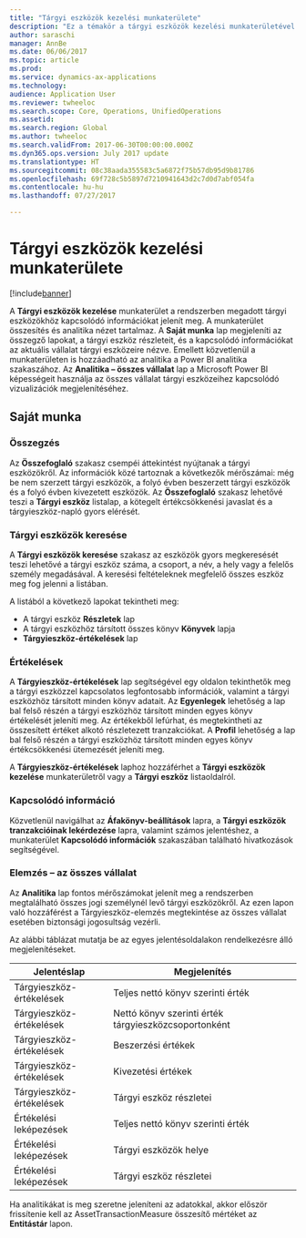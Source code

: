 ```yaml
---
title: "Tárgyi eszközök kezelési munkaterülete"
description: "Ez a témakör a tárgyi eszközök kezelési munkaterületével kapcsolatban tartalmaz tájékoztatást. A munkaterület a rendszerben megadott tárgyi eszközökhöz kapcsolódó információkat jelenít meg. Összesítés és analitika nézet tartalmaz."
author: saraschi
manager: AnnBe
ms.date: 06/06/2017
ms.topic: article
ms.prod: 
ms.service: dynamics-ax-applications
ms.technology: 
audience: Application User
ms.reviewer: twheeloc
ms.search.scope: Core, Operations, UnifiedOperations
ms.assetid: 
ms.search.region: Global
ms.author: twheeloc
ms.search.validFrom: 2017-06-30T00:00:00.000Z
ms.dyn365.ops.version: July 2017 update
ms.translationtype: HT
ms.sourcegitcommit: 08c38aada355583c5a6872f75b57db95d9b81786
ms.openlocfilehash: 69f728c5b5897d7210941643d2c7d0d7abf054fa
ms.contentlocale: hu-hu
ms.lasthandoff: 07/27/2017

---
```


# <a name="fixed-asset-management-workspace"></a>Tárgyi eszközök kezelési munkaterülete

[!include[banner](../includes/banner.md)]

A **Tárgyi eszközök kezelése** munkaterület a rendszerben megadott tárgyi eszközökhöz kapcsolódó információkat jelenít meg. A munkaterület összesítés és analitika nézet tartalmaz. A **Saját munka** lap megjeleníti az összegző lapokat, a tárgyi eszköz részleteit, és a kapcsolódó információkat az aktuális vállalat tárgyi eszközeire nézve. Emellett közvetlenül a munkaterületen is hozzáadható az analitika a Power BI analitika szakaszához. Az **Analitika – összes vállalat** lap a Microsoft Power BI képességeit használja az összes vállalat tárgyi eszközeihez kapcsolódó vizualizációk megjelenítéséhez.

## <a name="my-work"></a>Saját munka

### <a name="summary"></a>Összegzés

Az **Összefoglaló** szakasz csempéi áttekintést nyújtanak a tárgyi eszközökről. Az információk közé tartoznak a következők mérőszámai: még be nem szerzett tárgyi eszközök, a folyó évben beszerzett tárgyi eszközök és a folyó évben kivezetett eszközök. Az **Összefoglaló** szakasz lehetővé teszi a **Tárgyi eszköz** listalap, a kötegelt értékcsökkenési javaslat és a tárgyieszköz-napló gyors elérését.

### <a name="find-fixed-assets"></a>Tárgyi eszközök keresése

A **Tárgyi eszközök keresése** szakasz az eszközök gyors megkeresését teszi lehetővé a tárgyi eszköz száma, a csoport, a név, a hely vagy a felelős személy megadásával. A keresési feltételeknek megfelelő összes eszköz meg fog jelenni a listában.

A listából a következő lapokat tekintheti meg:

 - A tárgyi eszköz **Részletek** lap
 - A tárgyi eszközhöz társított összes könyv **Könyvek** lapja
 - **Tárgyieszköz-értékelések** lap

### <a name="valuations"></a>Értékelések

A **Tárgyieszköz-értékelések** lap segítségével egy oldalon tekinthetők meg a tárgyi eszközzel kapcsolatos legfontosabb információk, valamint a tárgyi eszközhöz társított minden könyv adatait. Az **Egyenlegek** lehetőség a lap bal felső részén a tárgyi eszközhöz társított minden egyes könyv értékelését jeleníti meg. Az értékekből lefúrhat, és megtekintheti az összesített értéket alkotó részletezett tranzakciókat. A **Profil** lehetőség a lap bal felső részén a tárgyi eszközhöz társított minden egyes könyv értékcsökkenési ütemezését jeleníti meg.

A **Tárgyieszköz-értékelések** laphoz hozzáférhet a **Tárgyi eszközök kezelése** munkaterületről vagy a **Tárgyi eszköz** listaoldalról.

### <a name="related-information"></a>Kapcsolódó információ

Közvetlenül navigálhat az **Áfakönyv-beállítások** lapra, a **Tárgyi eszközök tranzakcióinak lekérdezése** lapra, valamint számos jelentéshez, a munkaterület **Kapcsolódó információk** szakaszában található hivatkozások segítségével.

### <a name="analytics--all-companies"></a>Elemzés – az összes vállalat

Az **Analitika** lap fontos mérőszámokat jelenít meg a rendszerben megtalálható összes jogi személynél levő tárgyi eszközökről. Az ezen lapon való hozzáférést a Tárgyieszköz-elemzés megtekintése az összes vállalat esetében biztonsági jogosultság vezérli.

Az alábbi táblázat mutatja be az egyes jelentésoldalakon rendelkezésre álló megjelenítéseket.

| Jelentéslap            | Megjelenítés        |
|------------------------|----------------------|
| Tárgyieszköz-értékelések | Teljes nettó könyv szerinti érték |
| Tárgyieszköz-értékelések | Nettó könyv szerinti érték tárgyieszközcsoportonként |
| Tárgyieszköz-értékelések | Beszerzési értékek |
| Tárgyieszköz-értékelések | Kivezetési értékek |
| Tárgyieszköz-értékelések | Tárgyi eszköz részletei |
| Értékelési leképezések        | Teljes nettó könyv szerinti érték |
| Értékelési leképezések        | Tárgyi eszközök helye |
| Értékelési leképezések        | Tárgyi eszköz részletei |

Ha analitikákat is meg szeretne jeleníteni az adatokkal, akkor először frissítenie kell az AssetTransactionMeasure összesítő mértéket az **Entitástár** lapon.


